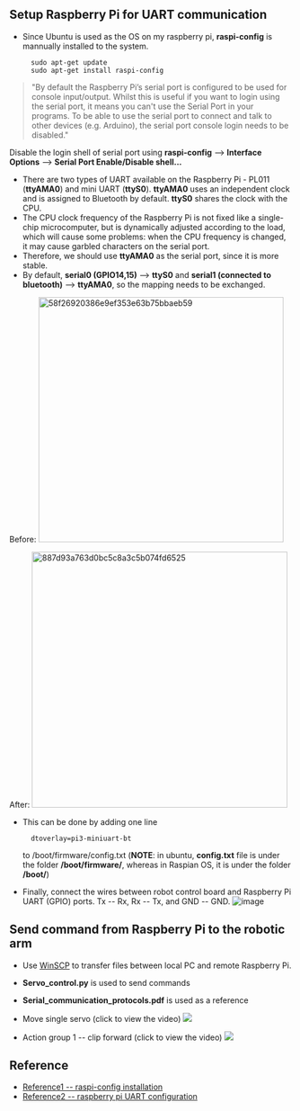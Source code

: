 ## Setup Raspberry Pi for UART communication
- Since Ubuntu is used as the OS on my raspberry pi, **raspi-config** is mannually installed to the system.


        sudo apt-get update
        sudo apt-get install raspi-config

> "By default the Raspberry Pi’s serial port is configured to be used for console input/output. Whilst this is useful if you want to login using the serial port, it means you can't use the Serial Port in your programs. To be able to use the serial port to connect and talk to other devices (e.g. Arduino), the serial port console login needs to be disabled."

Disable the login shell of serial port using **raspi-config** --> **Interface Options** --> **Serial Port Enable/Disable shell...**

- There are two types of UART available on the Raspberry Pi - PL011 (**ttyAMA0**) and mini UART (**ttyS0**). **ttyAMA0** uses an independent clock and is assigned to Bluetooth by default. **ttyS0** shares the clock with the CPU.
- The CPU clock frequency of the Raspberry Pi is not fixed like a single-chip microcomputer, but is dynamically adjusted according to the load, which will cause some problems: when the CPU frequency is changed, it may cause garbled characters on the serial port.
- Therefore, we should use **ttyAMA0** as the serial port, since it is more stable.
- By default, **serial0 (GPIO14,15)** --> **ttyS0** and **serial1 (connected to bluetooth)** --> **ttyAMA0**, so the mapping needs to be exchanged.

Before:
<img width="436" alt="58f26920386e9ef353e63b75bbaeb59" src="https://user-images.githubusercontent.com/58468284/221023833-7d03d1b2-20c1-43ac-9c26-6fd2eda5dca2.png">

After: <img width="455" alt="887d93a763d0bc5c8a3c5b074fd6525" src="https://user-images.githubusercontent.com/58468284/221023978-7964ecb1-c68f-4111-8f90-a035230d0080.png">
- This can be done by adding one line


        dtoverlay=pi3-miniuart-bt
    to /boot/firmware/config.txt (**NOTE**: in ubuntu, **config.txt** file is under the folder **/boot/firmware/**, whereas in Raspian OS, it is under the folder **/boot/**)
- Finally, connect the wires between robot control board and Raspberry Pi UART (GPIO) ports. Tx -- Rx, Rx -- Tx, and GND -- GND.
![image](https://user-images.githubusercontent.com/58468284/221024419-9c2ba4fd-3334-4b2b-ab52-db5e0f3dfbdc.png)

## Send command from Raspberry Pi to the robotic arm

- Use [WinSCP](https://winscp.net/eng/index.php) to transfer files between local PC and remote Raspberry Pi.
- **Servo_control.py** is used to send commands
- **Serial_communication_protocols.pdf** is used as a reference
- Move single servo (click to view the video)
[![](https://user-images.githubusercontent.com/58468284/221028038-96ce8b61-0999-4e8c-9f32-e5c28283bf38.png)](https://youtu.be/ESTDfcogDbU)

- Action group 1 -- clip forward (click to view the video)
[![](https://user-images.githubusercontent.com/58468284/221028351-938d961a-5ff9-4279-bb8e-eb5f72be73e8.png)](https://youtu.be/JC_90WN6Ins)



## Reference
- [Reference1 -- raspi-config installation](https://elbruno.com/2022/09/02/raspberrypi-install-raspi-config-on-ubuntu-22-04-1-lts/)
- [Reference2 -- raspberry pi UART configuration](https://www.raspberrypi.com/documentation/computers/configuration.html#configuring-uarts)